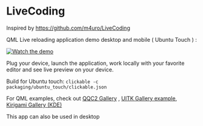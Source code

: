 # LiveCoding
Inspired by https://github.com/m4uro/LiveCoding

QML Live reloading application demo desktop and mobile ( Ubuntu Touch ) : 

[![Watch the demo](https://img.youtube.com/vi/ZiQhPCdIuWo/maxresdefault.jpg)](https://youtu.be/ZiQhPCdIuWo)



Plug your device, launch the application, work locally with your favorite editor and see live preview on your device.

Build for Ubuntu touch:
`clickable -c packaging/ubuntu_touch/clickable.json`

For QML examples, check out [QQC2 Gallery](https://gitlab.com/ubports/apps/qqc2-gallery) , [UITK Gallery example](https://github.com/ubports/ubuntu-ui-toolkit/tree/xenial/examples), [Kirigami Gallery (KDE)](https://gitlab.com/JBBgameich/kirigami-gallery)


This app can also be used in desktop
